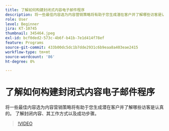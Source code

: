 ```yaml
---
title: 了解如何构建封闭式内容电子邮件程序
description: 将一些最佳内容选为内容营销策略将有助于您生成潜在客户并了解哪些访客是认真的。 了解gated...（请用60到160个字符描述）
role: User
level: Beginner
jira: KT-10745
thumbnail: 345464.jpeg
exl-id: bcf0ded2-573c-4b6f-b41b-7e1d414f78ef
feature: Programs
source-git-commit: 433b00dc5dc1b7dde2931c6b9eaa8a403eae2415
workflow-type: tm+mt
source-wordcount: '86'
ht-degree: 0%

---
```


# 了解如何构建封闭式内容电子邮件程序

将一些最佳内容选为内容营销策略将有助于您生成潜在客户并了解哪些访客是认真的。 了解封闭内容、其工作方式以及成功步骤。

>[!VIDEO](https://video.tv.adobe.com/v/345464/?quality=12&learn=on)
